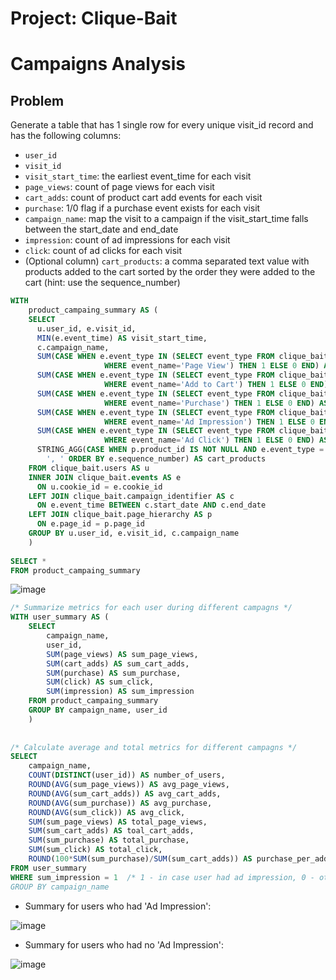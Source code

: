 # Project: Clique-Bait

# Campaigns Analysis

## Problem

Generate a table that has 1 single row for every unique visit_id record and has the following columns:
- `user_id`
- `visit_id`
- `visit_start_time`: the earliest event_time for each visit
- `page_views`: count of page views for each visit
- `cart_adds`: count of product cart add events for each visit
- `purchase`: 1/0 flag if a purchase event exists for each visit
- `campaign_name`: map the visit to a campaign if the visit_start_time falls between the start_date and end_date
- `impression`: count of ad impressions for each visit
- `click`: count of ad clicks for each visit
- (Optional column) `cart_products`: a comma separated text value with products added to the cart sorted by the order they were added to the cart (hint: use the sequence_number)
  

````sql
WITH 	
    product_campaing_summary AS (
	SELECT 
	  u.user_id, e.visit_id, 
	  MIN(e.event_time) AS visit_start_time,
	  c.campaign_name,
	  SUM(CASE WHEN e.event_type IN (SELECT event_type FROM clique_bait.event_identifier 
					 WHERE event_name='Page View') THEN 1 ELSE 0 END) AS page_views,
	  SUM(CASE WHEN e.event_type IN (SELECT event_type FROM clique_bait.event_identifier 
					 WHERE event_name='Add to Cart') THEN 1 ELSE 0 END) AS cart_adds,
	  SUM(CASE WHEN e.event_type IN (SELECT event_type FROM clique_bait.event_identifier 
					 WHERE event_name='Purchase') THEN 1 ELSE 0 END) AS purchase,
	  SUM(CASE WHEN e.event_type IN (SELECT event_type FROM clique_bait.event_identifier 
					 WHERE event_name='Ad Impression') THEN 1 ELSE 0 END) AS impression, 
	  SUM(CASE WHEN e.event_type IN (SELECT event_type FROM clique_bait.event_identifier 
					 WHERE event_name='Ad Click') THEN 1 ELSE 0 END) AS click, 
	  STRING_AGG(CASE WHEN p.product_id IS NOT NULL AND e.event_type = 2 THEN p.page_name ELSE NULL END, 
		', ' ORDER BY e.sequence_number) AS cart_products
	FROM clique_bait.users AS u
	INNER JOIN clique_bait.events AS e
	  ON u.cookie_id = e.cookie_id
	LEFT JOIN clique_bait.campaign_identifier AS c
	  ON e.event_time BETWEEN c.start_date AND c.end_date
	LEFT JOIN clique_bait.page_hierarchy AS p
	  ON e.page_id = p.page_id
	GROUP BY u.user_id, e.visit_id, c.campaign_name
	)
			
SELECT * 
FROM product_campaing_summary
````

![image](https://user-images.githubusercontent.com/35038779/217762488-711b41f7-2782-4de2-b3de-60a16bde2e4a.png)




````sql
/* Summarize metrics for each user during different campagns */
WITH user_summary AS (
	SELECT 
		campaign_name,	
		user_id,
		SUM(page_views) AS sum_page_views,
		SUM(cart_adds) AS sum_cart_adds,
		SUM(purchase) AS sum_purchase,
		SUM(click) AS sum_click,
		SUM(impression) AS sum_impression
	FROM product_campaing_summary
	GROUP BY campaign_name, user_id
	)
	
	
/* Calculate average and total metrics for different campagns */
SELECT 
	campaign_name,
	COUNT(DISTINCT(user_id)) AS number_of_users,
	ROUND(AVG(sum_page_views)) AS avg_page_views,
	ROUND(AVG(sum_cart_adds)) AS avg_cart_adds,
	ROUND(AVG(sum_purchase)) AS avg_purchase,
	ROUND(AVG(sum_click)) AS avg_click,
	SUM(sum_page_views) AS total_page_views,
	SUM(sum_cart_adds) AS toal_cart_adds,
	SUM(sum_purchase) AS total_purchase,
	SUM(sum_click) AS total_click,
	ROUND(100*SUM(sum_purchase)/SUM(sum_cart_adds)) AS purchase_per_add_cart
FROM user_summary
WHERE sum_impression = 1  /* 1 - in case user had ad impression, 0 - otherwise
GROUP BY campaign_name
````

* Summary for users who had 'Ad Impression':

![image](https://user-images.githubusercontent.com/35038779/217806483-eeb5767d-ae2b-4ed6-8c91-a29fb77af725.png)


* Summary for users who had no 'Ad Impression':

![image](https://user-images.githubusercontent.com/35038779/217806308-4d476e52-fb83-4627-b42a-f11b0b083711.png)


